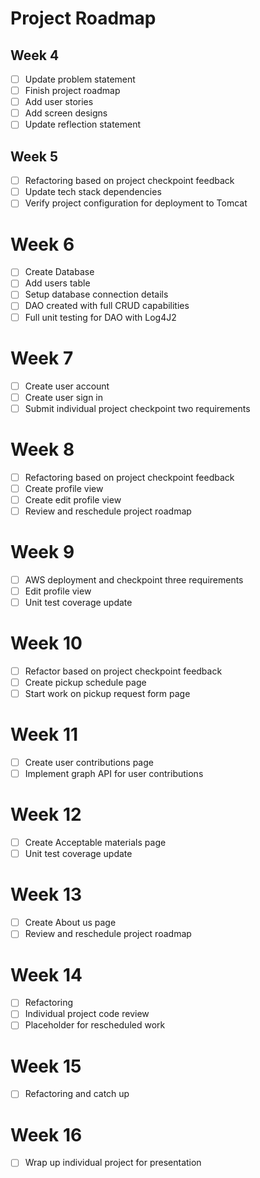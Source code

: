 # Project Roadmap

## Week 4 
- [ ] Update problem statement
- [ ] Finish project roadmap
- [ ] Add user stories
- [ ] Add screen designs
- [ ] Update reflection statement

## Week 5
- [ ] Refactoring based on project checkpoint feedback
- [ ] Update tech stack dependencies
- [ ] Verify project configuration for deployment to Tomcat
 
# Week 6
-[ ] Create Database
- [ ] Add users table
- [ ] Setup database connection details
- [ ] DAO created with full CRUD capabilities
- [ ] Full unit testing for DAO with Log4J2

# Week 7 
- [ ] Create user account
- [ ] Create user sign in
- [ ] Submit individual project checkpoint two requirements

# Week 8 
- [ ] Refactoring based on project checkpoint feedback
- [ ] Create profile view
- [ ] Create edit profile view
- [ ] Review and reschedule project roadmap

# Week 9
- [ ] AWS deployment and checkpoint three requirements
- [ ] Edit profile view
- [ ] Unit test coverage update 

# Week 10
- [ ] Refactor based on project checkpoint feedback
- [ ] Create pickup schedule page
- [ ] Start work on pickup request form page

# Week 11 
- [ ] Create user contributions page
- [ ] Implement graph API for user contributions

# Week 12
- [ ] Create Acceptable materials page
- [ ] Unit test coverage update

# Week 13
- [ ] Create About us page
- [ ] Review and reschedule project roadmap

# Week 14
- [ ] Refactoring
- [ ] Individual project code review
- [ ] Placeholder for rescheduled work

# Week 15
- [ ] Refactoring and catch up

# Week 16
- [ ] Wrap up individual project for presentation